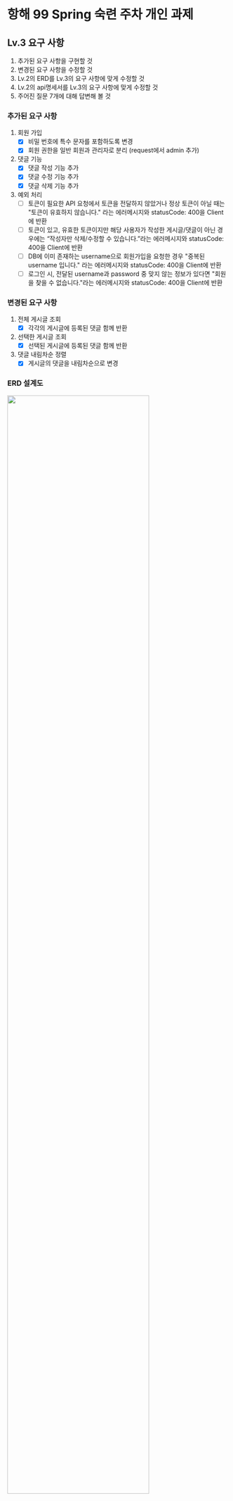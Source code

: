 # 항해 99 Spring 숙련 주차 개인 과제

## Lv.3 요구 사항

1. 추가된 요구 사항을 구현할 것
2. 변경된 요구 사항을 수정할 것
3. Lv.2의 ERD를 Lv.3의 요구 사항에 맞게 수정할 것
4. Lv.2의 api명세서를 Lv.3의 요구 사항에 맞게 수정할 것
5. 주어진 질문 7개에 대해 답변해 볼 것

### 추가된 요구 사항

1. 회원 가입
    - [x] 비밀 번호에 특수 문자를 포함하도록 변경
    - [x] 회원 권한을 일반 회원과 관리자로 분리 (request에서 admin 추가)
2. 댓글 기능
    - [x] 댓글 작성 기능 추가
    - [x] 댓글 수정 기능 추가
    - [x] 댓글 삭제 기능 추가
3. 예외 처리
    - [ ] 토큰이 필요한 API 요청에서 토큰을 전달하지 않았거나 정상 토큰이 아닐 때는 "토큰이 유효하지 않습니다." 라는 에러메시지와 statusCode: 400을 Client에 반환
    - [ ] 토큰이 있고, 유효한 토큰이지만 해당 사용자가 작성한 게시글/댓글이 아닌 경우에는 “작성자만 삭제/수정할 수 있습니다.”라는 에러메시지와 statusCode: 400을 Client에 반환
    - [ ] DB에 이미 존재하는 username으로 회원가입을 요청한 경우 "중복된 username 입니다." 라는 에러메시지와 statusCode: 400을 Client에 반환
    - [ ] 로그인 시, 전달된 username과 password 중 맞지 않는 정보가 있다면 "회원을 찾을 수 없습니다."라는 에러메시지와 statusCode: 400을 Client에 반환

### 변경된 요구 사항

1. 전체 게시글 조회
   - [x] 각각의 게시글에 등록된 댓글 함께 반환
2. 선택한 게시글 조회
   - [x] 선택된 게시글에 등록된 댓글 함께 반환
3. 댓글 내림차순 정렬
   - [x] 게시글의 댓글을 내림차순으로 변경

### ERD 설계도

<img width="80%" src="https://user-images.githubusercontent.com/106438992/218950199-17dec67c-f8b0-4944-984c-aa60710988db.png"/>

### api 명세서

| 기능 설명     | Method | URL               | Request                                                                                          | Response                                                                                            |
|-----------|--------|-------------------|--------------------------------------------------------------------------------------------------|-----------------------------------------------------------------------------------------------------|
| 회원 가입     | POST   | /api/user/signup  | {"username": "username", "password": "password", "admin": "boolean", "adminToken": "adminToken"} | {"statusCode": 200,"responseMessage": "signup success"}                                             |
| 로그인       | POST   | /api/user/login   | {"username": "username", "password": "password"}                                                 | {"statusCode": 200,"responseMessage": "login success"}                                              |
| 전체 게시글 조회 | GET    | /api/posts        |                                                                                                  | [{"title": "title","username": "username","contents": " contents","uploadTime": "uploadTime"}]      |
| 특정 게시글 조회 | GET    | /api/posts/{id}   |                                                                                                  | {"title": "title 1", "username": "username", "contents": " contents 1", "uploadTime": "uploadTime"} |
| 게시글 작성    | POST   | api/posts         | {"title" : "title", "contents" : "contents"}                                                     | {"title": "title 1", "username": "username", "contents": " contents 1", "uploadTime": "uploadTime"} |
| 게시글 수정    | PUT    | api/posts/{id}    | {"title": "modified title", "contents": "modified contents"}                                     | {"title": "title 1", "username": "username", "contents": " contents 1", "uploadTime": "uploadTime"} |
| 게시글 삭제    | DELETE | api/posts/{id}    |                                                                                                  | {"statusCode": 200,"responseMessage": "delete success"}                                             |
| 댓글 작성     | POST   | api/comments      | {"contents": "contents"}                                                                         | {"contents": "contents"}                                                                            |
| 댓글 수정     | PUT    | api/comments/{id} | {"contents": "contents"}                                                                         | {"contents": "contents"}                                                                            |
| 댓글 삭제     | DELETE | api/comments/{id} |                                                                                                  | {"statuscode": "statuscode", "responseMessage": "delete success"}                                   |

